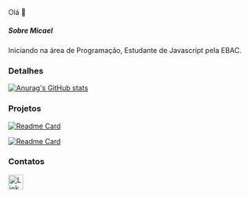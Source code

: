Olá 👋

##### Sobre Micael
Iniciando na área de Programação, Estudante de Javascript pela EBAC.

### Detalhes

[![Anurag's GitHub stats](https://github-readme-stats.vercel.app/api?username=Micael013)](https://github.com/anuraghazra/github-readme-stats)

### Projetos

[![Readme Card](https://github-readme-stats.vercel.app/api/pin/?username=Micael013&repo=Variavel&theme=dark)](https://github.com/anuraghazra/github-readme-stats)

[![Readme Card](https://github-readme-stats.vercel.app/api/pin/?username=Micael013&repo=popUp&theme=dark)](https://github.com/anuraghazra/github-readme-stats)


### Contatos 

[<img src='https://img.shields.io/badge/LinkedIn-0077B5?style=for-the-badge&logo=linkedin&logoColor=white' alt='Linkedin' height='30'>](https://www.linkedin.com/in/micael-silva013/)

